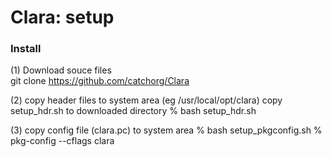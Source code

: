 Clara: setup
===============


### Install
(1) Download souce files  
git clone https://github.com/catchorg/Clara

(2) copy header files to system area 
(eg /usr/local/opt/clara)
copy setup_hdr.sh to downloaded directory
% bash setup_hdr.sh

(3) copy config file (clara.pc) to system area 
% bash setup_pkgconfig.sh
% pkg-config --cflags clara


